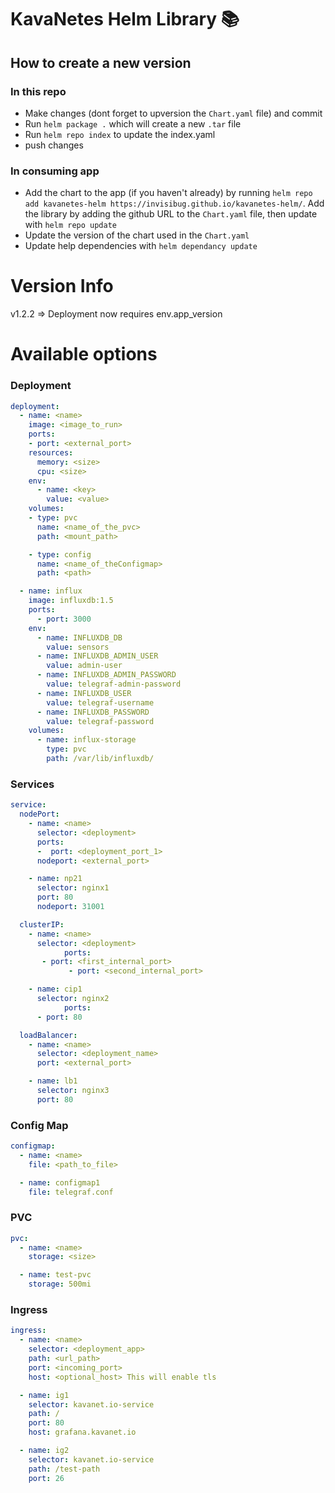 # KavaNetes Helm Library 📚
## How to create a new version
### In this repo
* Make changes (dont forget to upversion the `Chart.yaml` file) and commit
* Run `helm package .` which will create a new `.tar` file
* Run `helm repo index` to update the index.yaml
* push changes

### In consuming app
* Add the chart to the app (if you haven't already) by running `helm repo add kavanetes-helm https://invisibug.github.io/kavanetes-helm/`. Add the library by adding the github URL to the `Chart.yaml` file, then update with `helm repo update`
* Update the version of the chart used in the `Chart.yaml`
* Update help dependencies with `helm dependancy update`

# Version Info

v1.2.2 => Deployment now requires env.app_version

# Available options
### Deployment
```yaml
deployment:
  - name: <name>
    image: <image_to_run>
    ports:
    - port: <external_port>
    resources: 
      memory: <size>
      cpu: <size>
    env:
      - name: <key>
        value: <value>
    volumes:
    - type: pvc
      name: <name_of_the_pvc>
      path: <mount_path>

    - type: config
      name: <name_of_theConfigmap>
      path: <path>

  - name: influx
    image: influxdb:1.5
    ports:
      - port: 3000
    env:
      - name: INFLUXDB_DB
        value: sensors
      - name: INFLUXDB_ADMIN_USER
        value: admin-user
      - name: INFLUXDB_ADMIN_PASSWORD
        value: telegraf-admin-password
      - name: INFLUXDB_USER
        value: telegraf-username
      - name: INFLUXDB_PASSWORD
        value: telegraf-password
    volumes:
      - name: influx-storage
        type: pvc
        path: /var/lib/influxdb/
```
### Services
```yaml
service:  
  nodePort:
    - name: <name>
      selector: <deployment>
      ports:
      -  port: <deployment_port_1>
      nodeport: <external_port>

    - name: np21
      selector: nginx1
      port: 80
      nodeport: 31001

  clusterIP:
    - name: <name>
      selector: <deployment>
			ports:
       - port: <first_internal_port>
			 - port: <second_internal_port>

    - name: cip1
      selector: nginx2
			ports:
      - port: 80

  loadBalancer:
    - name: <name>
      selector: <deployment_name>
      port: <external_port>

    - name: lb1
      selector: nginx3
      port: 80
```
### Config Map
```yaml
configmap:
  - name: <name>
    file: <path_to_file>

  - name: configmap1
    file: telegraf.conf
```

### PVC
```yaml
pvc:
  - name: <name>
    storage: <size>

  - name: test-pvc
    storage: 500mi
```
### Ingress
```yaml
ingress:
  - name: <name>
    selector: <deployment_app>
    path: <url_path>
    port: <incoming_port>
    host: <optional_host> This will enable tls

  - name: ig1
    selector: kavanet.io-service
    path: /
    port: 80
    host: grafana.kavanet.io

  - name: ig2
    selector: kavanet.io-service
    path: /test-path
    port: 26
```
